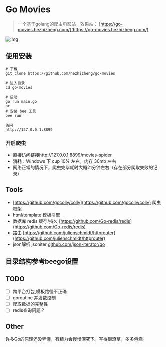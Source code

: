 # Go Movies

> 一个基于golang的爬虫电影站，效果站： [https://go-movies.hezhizheng.com/](https://go-movies.hezhizheng.com/)

![img](https://cdn.learnku.com/uploads/images/201912/05/6843/gQa6CgVZ7G.png!large)

## 使用安装 
```
# 下载
git clone https://github.com/hezhizheng/go-movies

# 进入目录
cd go-movies

# 启动
go run main.go 
or
# 安装 bee 工具
bee run

访问
http://127.0.0.1:8899
```

### 开启爬虫
- 直接访问链接http://127.0.0.1:8899/movies-spider
- 消耗：Windows 下 cup 10% 左右，内存 30mb 左右 
- 网络正常的情况下，爬虫完毕耗时大概21分钟左右（存在部分爬取失败的记录）

## Tools
- [https://github.com/gocolly/colly](https://github.com/gocolly/colly) 爬虫框架
- html/template 模板引擎
- 数据库 redis 缓存/持久 [https://github.com/Go-redis/redis](https://github.com/Go-redis/redis)
- 路由 [https://github.com/julienschmidt/httprouter](https://github.com/julienschmidt/httprouter)
- json解析 jsoniter [github.com/json-iterator/go](github.com/json-iterator/go)

## 目录结构参考beego设置

## TODO
- [ ] 跨平台打包,模板路径不正确
- [ ] goroutine 并发数控制
- [ ] 爬取数据的完整性
- [ ] redis查询问题？

## Other
许多Go的原理还没弄懂，有精力会慢慢深究下。写得很潦草，多多包涵。